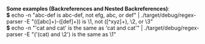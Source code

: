 **Some examples (Backreferences and Nested Backreferences)**:
<br>**\$** echo -n "abc-def is abc-def, not efg, abc, or def" | ./target/debug/regex-parser -E "(([abc]+)-([def]+)) is \1, not ([^xyz]+), \2, or \3"
<br>**\$** echo -n "'cat and cat' is the same as 'cat and cat'" | ./target/debug/regex-parser -E "('(cat) and \2') is the same as \1"

